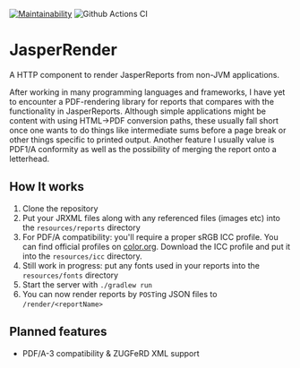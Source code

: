[![Maintainability](https://api.codeclimate.com/v1/badges/c6aab38d200d11c8bad9/maintainability)](https://codeclimate.com/github/milgner/jasper-render/maintainability)
![Github Actions CI](https://github.com/milgner/jasper-render/workflows/tests/badge.svg)

# JasperRender

A HTTP component to render JasperReports from non-JVM applications.

After working in many programming languages and frameworks, I have
yet to encounter a PDF-rendering library for reports that compares with the
functionality in JasperReports.
Although simple applications might be content with using HTML->PDF conversion
paths, these usually fall short once one wants to do things like intermediate
sums before a page break or other things specific to printed output.
Another feature I usually value is PDF1/A conformity as well as the
possibility of merging the report onto a letterhead.

## How It works

1. Clone the repository
2. Put your JRXML files along with any referenced files (images etc) into the `resources/reports` directory
3. For PDF/A compatibility: you'll require a proper sRGB ICC profile. You can find official profiles on [color.org](http://www.color.org/srgbprofiles.xalter).
 Download the ICC profile and put it into the `resources/icc` directory.
4. Still work in progress: put any fonts used in your reports into the `resources/fonts` directory
5. Start the server with `./gradlew run`
6. You can now render reports by `POST`ing JSON files to `/render/<reportName>`

## Planned features

- PDF/A-3 compatibility & ZUGFeRD XML support
